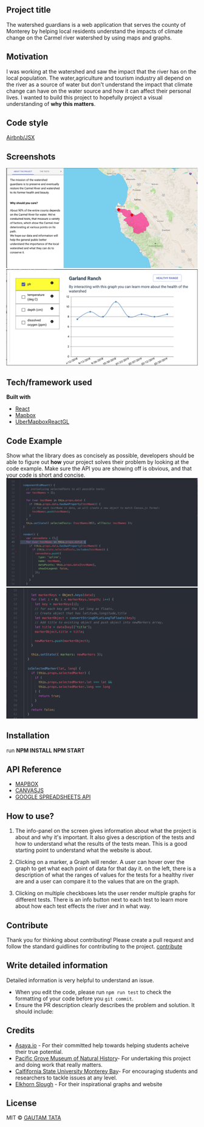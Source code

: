 ## Project title
The watershed guardians is a web application that serves the county of Monterey by helping local residents understand the impacts of climate change on the Carmel river watershed by using maps and graphs.

## Motivation
I was working at the watershed and saw the impact that the river has on the local population. The water,agriculture and tourism industry all depend on the river as a source of water but don't understand the impact that climate change can have on the water source and how it can affect their personal lives. I wanted to build this project to hopefully project a visual understanding of **why this matters**.

## Code style
 [Airbnb/JSX](https://github.com/airbnb/javascript/tree/master/react)
 
## Screenshots
![screenshot1](./src/assets/screenShot1.png)
![screenshot2](./src/assets/screenShot2.png)

## Tech/framework used
<b>Built with</b>
- [React](https://reactjs.org/)
- [Mapbox](https://www.mapbox.com/)
- [UberMapboxReactGL](https://github.com/uber/react-map-gl)


## Code Example
Show what the library does as concisely as possible, developers should be able to figure out **how** your project solves their problem by looking at the code example. Make sure the API you are showing off is obvious, and that your code is short and concise.
![Inserting Data by testName](./src/assets/codeSnippet1.png)
![Automatically create markers for new Lat Longs](./src/assets/codeSnippet2.png)


## Installation
run
**NPM INSTALL**
**NPM START**

## API Reference
* [MAPBOX](https://www.mapbox.com/)
* [CANVASJS](https://canvasjs.com/)
* [GOOGLE SPREADSHEETS API](https://developers.google.com/sheets/api/)

## How to use?
1. The info-panel on the screen gives information about what the project is about and why it's important. 
It also gives a description of the tests and how to understand what the results of the tests mean. This is a good starting point to understand what the website is about.

2. Clicking on a marker, a Graph will render. A user can hover over the graph to get what each point of data for that day it.
on the left, there is a description of what the ranges of values for the tests for a healthy river are and a user can compare it to the values that are on the graph.

3. Clicking on multiple checkboxes lets the user render multiple graphs for different tests. There is an info button next to each test to learn more about how each test effects the river and in what way.

## Contribute
Thank you for thinking about contributing! Please create a pull request and follow the standard guidlines for contributing to the project. [contribute](https://github.com/zulip/zulip-electron/blob/master/CONTRIBUTING.md)

## Write detailed information
Detailed information is very helpful to understand an issue.

* When you edit the code, please run `npm run test` to check the formatting of your code before you `git commit`.
* Ensure the PR description clearly describes the problem and solution. It should include:

## Credits
* [Asaya.io](http://www.asaya.io/) - For their committed help towards helping students acheive their true potential.
* [Pacific Grove Museum of Natural History](https://www.pgmuseum.org/)- For undertaking this project and doing work that really matters.
* [Calfifornia State University Monterey Bay](https://csumb.edu/)- For encouraging students and researchers to tackle issues at any level.
* [Elkhorn Slough](https://www.elkhornslough.org/) - For their inspirational graphs and website

## License

MIT © [GAUTAM TATA](http://www.gautamtata.com)
